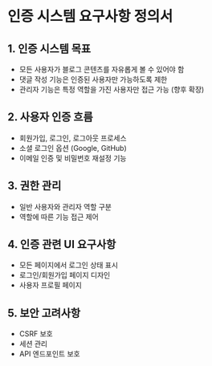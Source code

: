 # 인증 시스템 요구사항 정의서

## 1. 인증 시스템 목표
- 모든 사용자가 블로그 콘텐츠를 자유롭게 볼 수 있어야 함
- 댓글 작성 기능은 인증된 사용자만 가능하도록 제한
- 관리자 기능은 특정 역할을 가진 사용자만 접근 가능 (향후 확장)

## 2. 사용자 인증 흐름
- 회원가입, 로그인, 로그아웃 프로세스
- 소셜 로그인 옵션 (Google, GitHub)
- 이메일 인증 및 비밀번호 재설정 기능

## 3. 권한 관리
- 일반 사용자와 관리자 역할 구분
- 역할에 따른 기능 접근 제어

## 4. 인증 관련 UI 요구사항
- 모든 페이지에서 로그인 상태 표시
- 로그인/회원가입 페이지 디자인
- 사용자 프로필 페이지

## 5. 보안 고려사항
- CSRF 보호
- 세션 관리
- API 엔드포인트 보호
